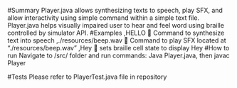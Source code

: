 #Summary
Player.java allows synthesizing texts to speech, play SFX, and allow interactivity using simple command within a simple text file. Player.java helps visually impaired user to hear and feel word using braille controlled by simulator API.
#Examples
<TTS>,HELLO  Command to synthesize text into speech
<SFX>,./resources/beep.wav  Command to play SFX located at “./resources/beep.wav”
<DISPLAY>,Hey  sets braille cell state to display Hey
#How to run 
Navigate to /src/ folder and run commands:
Java Player.java, then javac Player

#Tests
Please refer to PlayerTest.java file in repository


